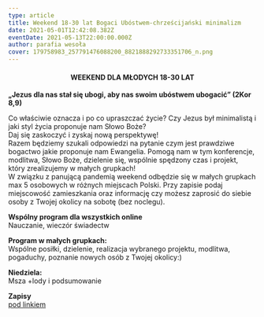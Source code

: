 ```yaml
---
type: article
title: Weekend 18-30 lat Bogaci Ubóstwem-chrześcijański minimalizm
date: 2021-05-01T12:42:08.382Z
eventDate: 2021-05-13T22:00:00.000Z
author: parafia wesoła
cover: 179758983_257791476088200_8821888292733351706_n.png
---
```

<!--StartFragment-->

<h4 style="text-align:center;">WEEKEND DLA MŁODYCH 18-30 LAT</h4>

**„Jezus dla nas stał się ubogi, aby nas swoim ubóstwem ubogacić” (2Kor 8,9)**

Co właściwie oznacza i po co upraszczać życie? Czy Jezus był minimalistą i jaki styl życia proponuje nam Słowo Boże?\
Daj się zaskoczyć i zyskaj nową perspektywę!\
Razem będziemy szukali odpowiedzi na pytanie czym jest prawdziwe bogactwo jakie proponuje nam Ewangelia. Pomogą nam w tym konferencje, modlitwa, Słowo Boże, dzielenie się, wspólnie spędzony czas i projekt, który zrealizujemy w małych grupkach!\
W związku z panującą pandemią weekend odbędzie się w małych grupkach max 5 osobowych w różnych miejscach Polski. Przy zapisie podaj miejscowość zamieszkania oraz informację czy możesz zaprosić do siebie osoby z Twojej okolicy na sobotę (bez noclegu).

**Wspólny program dla wszystkich online**\
Nauczanie, wieczór świadectw

**Program w małych grupkach:**\
Wspólne posiłki, dzielenie, realizacja wybranego projektu, modlitwa, pogaduchy, poznanie nowych osób z Twojej okolicy:)

**Niedziela:**\
Msza +lody i podsumowanie

**Zapisy**\
[pod linkiem](https://www.chemin-neuf.pl/pl/homepage/nasze-propozycje/mlodzi-18-30-lat/wydarzenia/5f3cde2a3965886b67855e1f/weekend-bogaci-ubostwem)

<!--EndFragment-->